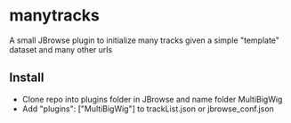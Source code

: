# manytracks

A small JBrowse plugin to initialize many tracks given a simple "template" dataset and many other urls


## Install


- Clone repo into plugins folder in JBrowse and name folder MultiBigWig
- Add "plugins": ["MultiBigWig"] to trackList.json or jbrowse_conf.json


